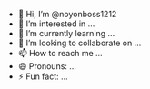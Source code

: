 - 👋 Hi, I’m @noyonboss1212
- 👀 I’m interested in ...
- 🌱 I’m currently learning ...
- 💞️ I’m looking to collaborate on ...
- 📫 How to reach me ...
- 😄 Pronouns: ...
- ⚡ Fun fact: ...

<!---
noyonboss1212/noyonboss1212 is a ✨ special ✨ repository because its `README.md` (this file) appears on your GitHub profile.
You can click the Preview link to take a look at your change 
